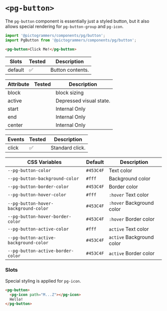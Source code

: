# `<pg-button>`

The `pg-button` component is essentially just a styled button, but it also allows special rendering for `pg-button-group` and `pg-icon`.

```typescript
import '@pictogrammers/components/pg/button';
import PgButton from '@pictogrammers/components/pg/button';
```

```html
<pg-button>Click Me!</pg-button>
```

| Slots       | Tested   | Description |
| ----------- | -------- | ----------- |
| default     | &#x2705; | Button contents. |

| Attribute  | Tested   | Description |
| ---------- | -------- | ----------- |
| block      |          | block sizing |
| active     |          | Depressed visual state. |
| start      |          | Internal Only |
| end        |          | Internal Only |
| center     |          | Internal Only |

| Events     | Tested   | Description |
| ---------- | -------- | ----------- |
| click      | &#x2705; | Standard click. |

| CSS Variables       | Default   | Description |
| ------------------- | --------- | ----------- |
| `--pg-button-color` | `#453C4F` | Text color       |
| `--pg-button-background-color` | `#fff` | Background color       |
| `--pg-button-border-color` | `#453C4F`  | Border color       |
| `--pg-button-hover-color` | `#fff`  | `:hover` Text color      |
| `--pg-button-hover-background-color` | `#453C4F`  | `:hover` Background color      |
| `--pg-button-hover-border-color` | `#453C4F`  | `:hover` Border color      |
| `--pg-button-active-color` | `#fff`  | `active` Text color      |
| `--pg-button-active-background-color` | `#453C4F`  | `active` Background color      |
| `--pg-button-active-border-color` | `#453C4F`  | `active` Border color      |

### Slots

Special styling is applied for `pg-icon`.

```html
<pg-button>
  <pg-icon path="M...Z"></pg-icon>
  Hello!
</pg-button>
```